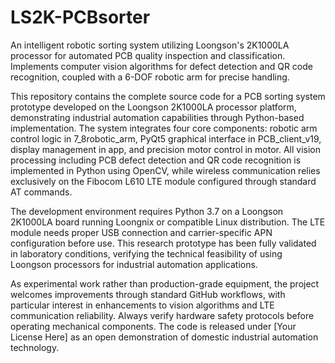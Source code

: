 # LS2K-PCBsorter
  An intelligent robotic sorting system utilizing Loongson's 2K1000LA processor for automated PCB quality inspection and classification. Implements computer vision algorithms for defect detection and QR code recognition, coupled with a 6-DOF robotic arm for precise handling.

  This repository contains the complete source code for a PCB sorting system prototype developed on the Loongson 2K1000LA processor platform, demonstrating industrial automation capabilities through Python-based implementation. The system integrates four core components: robotic arm control logic in 7_8robotic_arm, PyQt5 graphical interface in PCB_client_v19, display management in app, and precision motor control in motor. All vision processing including PCB defect detection and QR code recognition is implemented in Python using OpenCV, while wireless communication relies exclusively on the Fibocom L610 LTE module configured through standard AT commands. 
  
  The development environment requires Python 3.7 on a Loongson 2K1000LA board running Loongnix or compatible Linux distribution. The LTE module needs proper USB connection and carrier-specific APN configuration before use. This research prototype has been fully validated in laboratory conditions, verifying the technical feasibility of using Loongson processors for industrial automation applications.
  
  As experimental work rather than production-grade equipment, the project welcomes improvements through standard GitHub workflows, with particular interest in enhancements to vision algorithms and LTE communication reliability. Always verify hardware safety protocols before operating mechanical components. The code is released under [Your License Here] as an open demonstration of domestic industrial automation technology.
